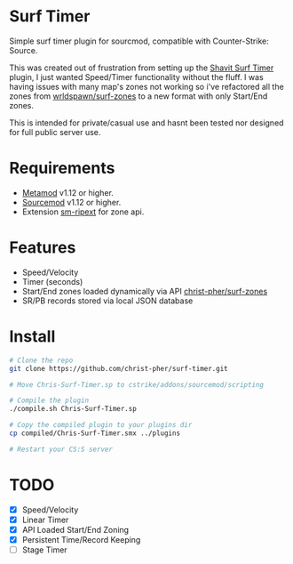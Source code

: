 # Surf Timer

Simple surf timer plugin for sourcmod, compatible with Counter-Strike: Source.

This was created out of frustration from setting up the [Shavit Surf Timer](https://github.com/bhopppp/Shavit-Surf-Timer) plugin, I just wanted Speed/Timer functionality without the fluff. I was having issues with many map's zones not working so i've refactored all the zones from [wrldspawn/surf-zones](https://github.com/wrldspawn/surf-zones) to a new format with only Start/End zones.

This is intended for private/casual use and hasnt been tested nor designed for full public server use.

# Requirements

- [Metamod](https://sourcemm.net/downloads.php) v1.12 or higher.
- [Sourcemod](https://sourcemod.net/downloads.php) v1.12 or higher.
- Extension [sm-ripext](https://github.com/ErikMinekus/sm-ripext) for zone api.

# Features

- Speed/Velocity
- Timer (seconds)
- Start/End zones loaded dynamically via API [christ-pher/surf-zones](https://github.com/christ-pher/surf-zones)
- SR/PB records stored via local JSON database

# Install

```bash
# Clone the repo
git clone https://github.com/christ-pher/surf-timer.git

# Move Chris-Surf-Timer.sp to cstrike/addons/sourcemod/scripting

# Compile the plugin
./compile.sh Chris-Surf-Timer.sp

# Copy the compiled plugin to your plugins dir
cp compiled/Chris-Surf-Timer.smx ../plugins

# Restart your CS:S server
```
# TODO

- [x] Speed/Velocity
- [x] Linear Timer
- [x] API Loaded Start/End Zoning
- [x] Persistent Time/Record Keeping
- [ ] Stage Timer
